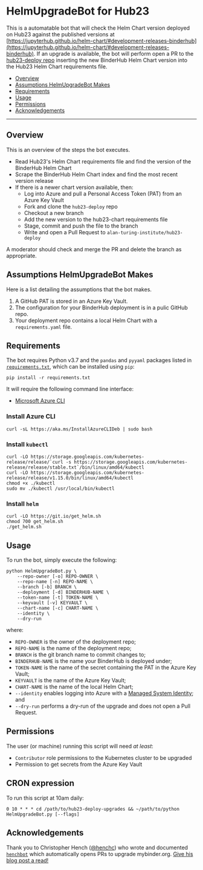 # HelmUpgradeBot for Hub23

This is a automatable bot that will check the Helm Chart version deployed on Hub23 against the published versions at [https://jupyterhub.github.io/helm-chart/#development-releases-binderhub](https://jupyterhub.github.io/helm-chart/#development-releases-binderhub).
If an upgrade is available, the bot will perform open a PR to the [hub23-deploy repo](https://github.com/alan-turing-institute/hub23-deploy) inserting the new BinderHub Helm Chart version into the Hub23 Helm Chart requirements file.

- [Overview](#overview)
- [Assumptions HelmUpgradeBot Makes](#assumptions-helmupgradebot-makes)
- [Requirements](#requirements)
- [Usage](#usage)
- [Permissions](#permissions)
- [Acknowledgements](#acknowledgements)

---

## Overview

This is an overview of the steps the bot executes.

* Read Hub23's Helm Chart requirements file and find the version of the BinderHub Helm Chart
* Scrape the BinderHub Helm Chart index and find the most recent version release
* If there is a newer chart version available, then:
  * Log into Azure and pull a Personal Access Token (PAT) from an Azure Key Vault
  * Fork and clone the `hub23-deploy` repo
  * Checkout a new branch
  * Add the new version to the hub23-chart requirements file
  * Stage, commit and push the file to the branch
  * Write and open a Pull Request to `alan-turing-institute/hub23-deploy`

A moderator should check and merge the PR and delete the branch as appropriate.

## Assumptions HelmUpgradeBot Makes

Here is a list detailing the assumptions that the bot makes.

1. A GitHub PAT is stored in an Azure Key Vault.
2. The configuration for your BinderHub deployment is in a pulic GitHub repo.
3. Your deployment repo contains a local Helm Chart with a `requirements.yaml` file.

## Requirements

The bot requires Python v3.7 and the `pandas` and `pyyaml` packages listed in [`requirements.txt`](./requirements.txt), which can be installed using `pip`:

```
pip install -r requirements.txt
```

It will require the following command line interface:

* [Microsoft Azure CLI](https://docs.microsoft.com/en-us/cli/azure/install-azure-cli?view=azure-cli-latest)

### Install Azure CLI

```
curl -sL https://aka.ms/InstallAzureCLIDeb | sudo bash
```

### Install `kubectl`

```
curl -LO https://storage.googleapis.com/kubernetes-release/release/`curl -s https://storage.googleapis.com/kubernetes-release/release/stable.txt`/bin/linux/amd64/kubectl
curl -LO https://storage.googleapis.com/kubernetes-release/release/v1.15.0/bin/linux/amd64/kubectl
chmod +x ./kubectl
sudo mv ./kubectl /usr/local/bin/kubectl
```

### Install `helm`

```
curl -LO https://git.io/get_helm.sh
chmod 700 get_helm.sh
./get_helm.sh
```

## Usage

To run the bot, simply execute the following:

```
python HelmUpgradeBot.py \
    --repo-owner [-o] REPO-OWNER \
    --repo-name [-n] REPO-NAME \
    --branch [-b] BRANCH \
    --deployment [-d] BINDERHUB-NAME \
    --token-name [-t] TOKEN-NAME \
    --keyvault [-v] KEYVAULT \
    --chart-name [-c] CHART-NAME \
    --identity \
    --dry-run
```
where:
* `REPO-OWNER` is the owner of the deployment repo;
* `REPO-NAME` is the name of the deployment repo;
* `BRANCH` is the git branch name to commit changes to;
* `BINDERHUB-NAME` is the name your BinderHub is deployed under;
* `TOKEN-NAME` is the name of the secret containing the PAT in the Azure Key Vault;
* `KEYVAULT` is the name of the Azure Key Vault;
* `CHART-NAME` is the name of the local Helm Chart;
* `--identity` enables logging into Azure with a [Managed System Identity](https://docs.microsoft.com/en-gb/azure/active-directory/managed-identities-azure-resources/overview); and
* `--dry-run` performs a dry-run of the upgrade and does not open a Pull Request.

## Permissions

The user (or machine) running this script will need _at least_:

* `Contributor` role permissions to the Kubernetes cluster to be upgraded
* Permission to get secrets from the Azure Key Vault

## CRON expression

To run this script at 10am daily:

```
0 10 * * * cd /path/to/hub23-deploy-upgrades && ~/path/to/python HelmUpgradeBot.py [--flags]
```

## Acknowledgements

Thank you to Christopher Hench ([@henchc](https://github.com/henchc)) who wrote and documented [`henchbot`](https://github.com/henchbot) which automatically opens PRs to upgrade mybinder.org.
[Give his blog post a read!](https://hackmd.io/qC4ooA5TTn6xA2w-2OLHbA)
